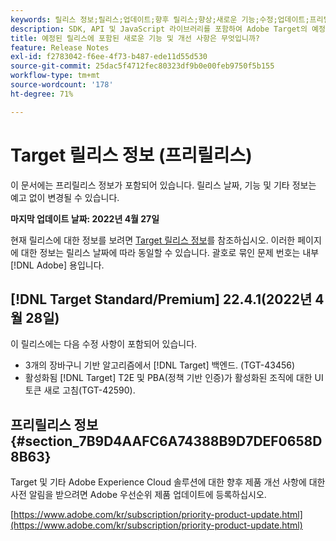 ```yaml
---
keywords: 릴리스 정보;릴리스;업데이트;향후 릴리스;향상;새로운 기능;수정;업데이트;프리릴리스
description: SDK, API 및 JavaScript 라이브러리를 포함하여 Adobe Target의 예정된 릴리스에 포함된 새로운 기능, 개선 사항 및 수정 내용에 대해 알아봅니다.
title: 예정된 릴리스에 포함된 새로운 기능 및 개선 사항은 무엇입니까?
feature: Release Notes
exl-id: f2783042-f6ee-4f73-b487-ede11d55d530
source-git-commit: 25dac5f4712fec80323df9b0e00feb9750f5b155
workflow-type: tm+mt
source-wordcount: '178'
ht-degree: 71%

---
```


# Target 릴리스 정보 (프리릴리스)

이 문서에는 프리릴리스 정보가 포함되어 있습니다. 릴리스 날짜, 기능 및 기타 정보는 예고 없이 변경될 수 있습니다.

**마지막 업데이트 날짜: 2022년 4월 27일**

현재 릴리스에 대한 정보를 보려면 [Target 릴리스 정보](release-notes.md)를 참조하십시오. 이러한 페이지에 대한 정보는 릴리스 날짜에 따라 동일할 수 있습니다. 괄호로 묶인 문제 번호는 내부 [!DNL Adobe] 용입니다.

## [!DNL Target Standard/Premium] 22.4.1(2022년 4월 28일)

이 릴리스에는 다음 수정 사항이 포함되어 있습니다.

* 3개의 장바구니 기반 알고리즘에서 [!DNL Target] 백엔드. (TGT-43456)
* 활성화됨 [!DNL Target] T2E 및 PBA(정책 기반 인증)가 활성화된 조직에 대한 UI 토큰 새로 고침(TGT-42590).

## 프리릴리스 정보 {#section_7B9D4AAFC6A74388B9D7DEF0658D8B63}

Target 및 기타 Adobe Experience Cloud 솔루션에 대한 향후 제품 개선 사항에 대한 사전 알림을 받으려면 Adobe 우선순위 제품 업데이트에 등록하십시오.

[https://www.adobe.com/kr/subscription/priority-product-update.html](https://www.adobe.com/kr/subscription/priority-product-update.html)
